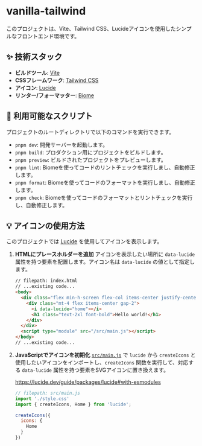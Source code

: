 # vanilla-tailwind

このプロジェクトは、Vite、Tailwind CSS、Lucideアイコンを使用したシンプルなフロントエンド環境です。

## ✨ 技術スタック

-   **ビルドツール**: [Vite](https://vitejs.dev/)
-   **CSSフレームワーク**: [Tailwind CSS](https://tailwindcss.com/)
-   **アイコン**: [Lucide](https://lucide.dev/)
-   **リンター/フォーマッター**: [Biome](https://biomejs.dev/)

## 🚀 利用可能なスクリプト

プロジェクトのルートディレクトリで以下のコマンドを実行できます。

-   `pnpm dev`: 開発サーバーを起動します。
-   `pnpm build`: プロダクション用にプロジェクトをビルドします。
-   `pnpm preview`: ビルドされたプロジェクトをプレビューします。
-   `pnpm lint`: Biomeを使ってコードのリントチェックを実行しまし、自動修正します。
-   `pnpm format`: Biomeを使ってコードのフォーマットを実行しまし、自動修正します。
-   `pnpm check`: Biomeを使ってコードのフォーマットとリントチェックを実行し、自動修正します。

## 💡 アイコンの使用方法

このプロジェクトでは [Lucide](https://lucide.dev/) を使用してアイコンを表示します。

1.  **HTMLにプレースホルダーを追加**
    アイコンを表示したい場所に `data-lucide` 属性を持つ要素を配置します。アイコン名は `data-lucide` の値として指定します。

    ````html
    // filepath: index.html
    // ...existing code...
    <body>
      <div class="flex min-h-screen flex-col items-center justify-center bg-gray-100">
        <div class="mt-4 flex items-center gap-2">
          <i data-lucide="home"></i>
          <h1 class="text-2xl font-bold">Hello world!</h1>
        </div>
      </div>
      <script type="module" src="/src/main.js"></script>
    </body>
    // ...existing code...
    ````

2.  **JavaScriptでアイコンを初期化**
    [`src/main.js`](src/main.js) で `lucide` から `createIcons` と使用したいアイコンをインポートし、`createIcons` 関数を実行して、対応する `data-lucide` 属性を持つ要素をSVGアイコンに置き換えます。

    https://lucide.dev/guide/packages/lucide#with-esmodules

    ````javascript
    // filepath: src/main.js
    import './style.css'
    import { createIcons, Home } from 'lucide';

    createIcons({
      icons: {
        Home
      }
    })
    ````
